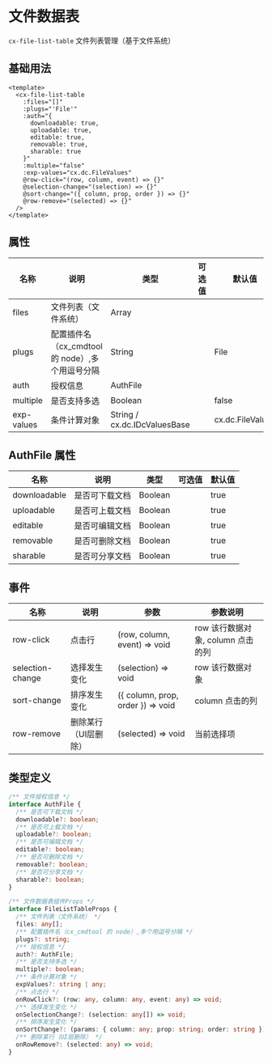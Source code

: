 # 文件数据表

`cx-file-list-table` 文件列表管理（基于文件系统）

## 基础用法

```vue
<template>
  <cx-file-list-table
    :files="[]"
    :plugs="'File'"
    :auth="{
      downloadable: true,
      uploadable: true,
      editable: true,
      removable: true,
      sharable: true
    }"
    :multiple="false"
    :exp-values="cx.dc.FileValues"
    @row-click="(row, column, event) => {}"
    @selection-change="(selection) => {}"
    @sort-change="({ column, prop, order }) => {}"
    @row-remove="(selected) => {}"
  />
</template>
```

## 属性

| 名称 | 说明 | 类型 | 可选值 | 默认值 |
| ---- | ---- | --- | ----- | ----- |
| files | 文件列表（文件系统） | Array | | |
| plugs | 配置插件名（cx_cmdtool 的 node）,多个用逗号分隔 | String | | File |
| auth | 授权信息 | AuthFile | | |
| multiple | 是否支持多选 | Boolean | | false |
| exp-values | 条件计算对象 | String / cx.dc.IDcValuesBase | | cx.dc.FileValues |

## AuthFile 属性

| 名称 | 说明 | 类型 | 可选值 | 默认值 |
| --- | ---- | ---- | ----- | ----- |
| downloadable | 是否可下载文档 | Boolean | | true |
| uploadable | 是否可上载文档 | Boolean | | true |
| editable | 是否可编辑文档 | Boolean | | true |
| removable | 是否可删除文档 | Boolean | | true |
| sharable | 是否可分享文档 | Boolean | | true |

## 事件

| 名称 | 说明 | 参数 | 参数说明 |
| ---- | --- | ---- | ----- |
| row-click | 点击行 | (row, column, event) => void | row 该行数据对象, column 点击的列 |
| selection-change | 选择发生变化 | (selection) => void | row 该行数据对象 |
| sort-change | 排序发生变化 | ({ column, prop, order }) => void | column 点击的列 |
| row-remove | 删除某行（UI层删除） | (selected) => void | 当前选择项 |

## 类型定义

```ts
/** 文件授权信息 */
interface AuthFile {
  /** 是否可下载文档 */
  downloadable?: boolean;
  /** 是否可上载文档 */
  uploadable?: boolean;
  /** 是否可编辑文档 */
  editable?: boolean;
  /** 是否可删除文档 */
  removable?: boolean;
  /** 是否可分享文档 */
  sharable?: boolean;
}

/** 文件数据表组件Props */
interface FileListTableProps {
  /** 文件列表（文件系统） */
  files: any[];
  /** 配置插件名（cx_cmdtool 的 node）,多个用逗号分隔 */
  plugs?: string;
  /** 授权信息 */
  auth?: AuthFile;
  /** 是否支持多选 */
  multiple?: boolean;
  /** 条件计算对象 */
  expValues?: string | any;
  /** 点击行 */
  onRowClick?: (row: any, column: any, event: any) => void;
  /** 选择发生变化 */
  onSelectionChange?: (selection: any[]) => void;
  /** 排序发生变化 */
  onSortChange?: (params: { column: any; prop: string; order: string }) => void;
  /** 删除某行（UI层删除） */
  onRowRemove?: (selected: any) => void;
} 
```